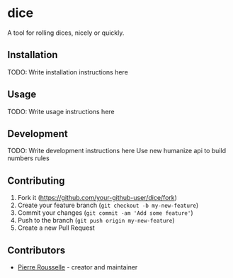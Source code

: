 # dice

A tool for rolling dices, nicely or quickly.

## Installation

TODO: Write installation instructions here

## Usage

TODO: Write usage instructions here

## Development

TODO: Write development instructions here
Use new humanize api to build numbers rules

## Contributing

1. Fork it (<https://github.com/your-github-user/dice/fork>)
2. Create your feature branch (`git checkout -b my-new-feature`)
3. Commit your changes (`git commit -am 'Add some feature'`)
4. Push to the branch (`git push origin my-new-feature`)
5. Create a new Pull Request

## Contributors

- [Pierre Rousselle](https://github.com/your-github-user) - creator and maintainer
